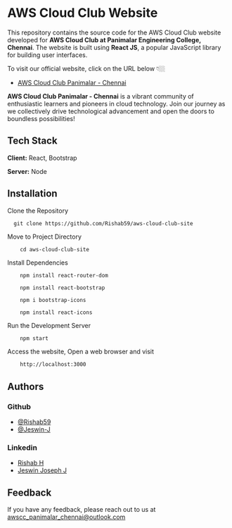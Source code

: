 
# AWS Cloud Club Website

This repository contains the source code for the AWS Cloud Club website developed for **AWS Cloud Club at Panimalar Engineering College, Chennai**. The website is built using **React JS**, a popular JavaScript library for building user interfaces.

To visit our official website, click on the URL below 👇🏼 
- [AWS Cloud Club Panimalar - Chennai](https://website-name.com)

**AWS Cloud Club Panimalar - Chennai** is a vibrant community of enthusiastic learners and pioneers in cloud technology.  Join our journey as we collectively drive technological advancement and open the doors to boundless possibilities!



## Tech Stack

**Client:** React, Bootstrap

**Server:** Node


## Installation

Clone the Repository

```
  git clone https://github.com/Rishab59/aws-cloud-club-site
```
    
Move to Project Directory

```
    cd aws-cloud-club-site
```

 
Install Dependencies

```
    npm install react-router-dom

    npm install react-bootstrap 

    npm i bootstrap-icons
    
    npm install react-icons
```

Run the Development Server

```bash
    npm start
```
Access the website, Open a web browser and visit

```bash
    http://localhost:3000
```

    
## Authors

### Github

- [@Rishab59](https://github.com/Rishab59)
- [@Jeswin-J](https://github.com/Jeswin-J)

### Linkedin


- [Rishab H](https://www.linkedin.com/in/hrishab59/)
- [Jeswin Joseph J](https://www.linkedin.com/in/jeswinjosephj/)

## Feedback

If you have any feedback, please reach out to us at awscc_panimalar_chennai@outlook.com
